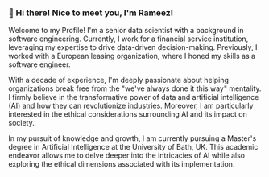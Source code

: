 ### 👋 Hi there! Nice to meet you, I'm Rameez!

Welcome to my Profile! I'm a senior data scientist with a background in software engineering. Currently, I work for a financial service institution, leveraging my expertise to drive data-driven decision-making. Previously, I worked with a European leasing organization, where I honed my skills as a software engineer.

With a decade of experience, I'm deeply passionate about helping organizations break free from the "we've always done it this way" mentality. I firmly believe in the transformative power of data and artificial intelligence (AI) and how they can revolutionize industries. Moreover, I am particularly interested in the ethical considerations surrounding AI and its impact on society.

In my pursuit of knowledge and growth, I am currently pursuing a Master's degree in Artificial Intelligence at the University of Bath, UK. This academic endeavor allows me to delve deeper into the intricacies of AI while also exploring the ethical dimensions associated with its implementation.

<!--
**contactrameezraja/contactrameezraja** is a ✨ _special_ ✨ repository because its `README.md` (this file) appears on your GitHub profile.

Here are some ideas to get you started:

- 🔭 I’m currently working on ...
- 🌱 I’m currently learning ...
- 👯 I’m looking to collaborate on ...
- 🤔 I’m looking for help with ...
- 💬 Ask me about ...
- 📫 How to reach me: ...
- 😄 Pronouns: ...
- ⚡ Fun fact: ...
-->
